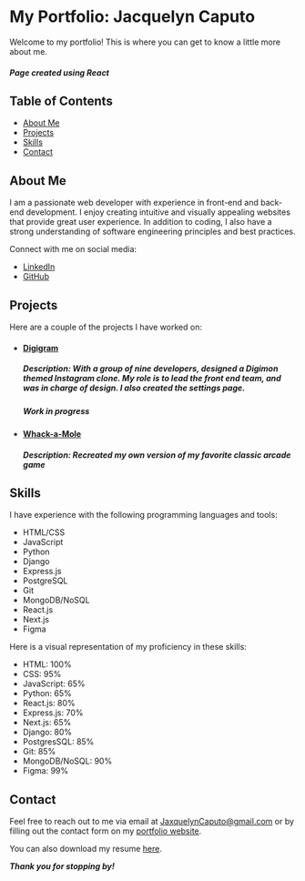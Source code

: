 # My Portfolio: Jacquelyn Caputo

Welcome to my portfolio! This is where you can get to know a little more about me.

##### *Page created using React*

## Table of Contents
  - [About Me](#about-me)
  - [Projects](#projects)
  - [Skills](#skills)
  - [Contact](#contact)

## About Me
I am a passionate web developer with experience in front-end and back-end development. I enjoy creating intuitive and visually appealing websites that provide great user experience. In addition to coding, I also have a strong understanding of software engineering principles and best practices.

Connect with me on social media:
- [LinkedIn](https://www.linkedin.com/in/jacquelyncaputo)
- [GitHub](https://github.com/jacquelynzc)

## Projects
Here are a couple of the projects I have worked on:


- #### [Digigram](digi-be.netlify.app)
  ##### *Description*: With a group of nine developers, designed a Digimon themed Instagram clone. My role is to lead the front end team, and was in charge of design. I also created the settings page. 
  ##### **Work in progress** 

- #### [Whack-a-Mole](jacquelynzc.github.io/whackamole)
  #####  *Description*: Recreated my own version of my favorite classic arcade game 
## Skills
I have experience with the following programming languages and tools:

- HTML/CSS
- JavaScript
- Python
- Django
- Express.js
- PostgreSQL
- Git
- MongoDB/NoSQL
- React.js
- Next.js
- Figma

Here is a visual representation of my proficiency in these skills:

- HTML: 100%
- CSS: 95%
- JavaScript: 65%
- Python: 65%
- React.js: 80%
- Express.js: 70%
- Next.js: 65%
- Django: 80%
- PostgresSQL: 85%
- Git: 85%
- MongoDB/NoSQL: 90%
- Figma: 99%

## Contact
Feel free to reach out to me via email at [JaxquelynCaputo@gmail.com](mailto:JaxquelynCaputo@gmail.com) or by filling out the contact form on my [portfolio website](https://www.yourportfolio.com/contact).

You can also download my resume [here](./src/Resume.pdf).

***Thank you for stopping by!***
